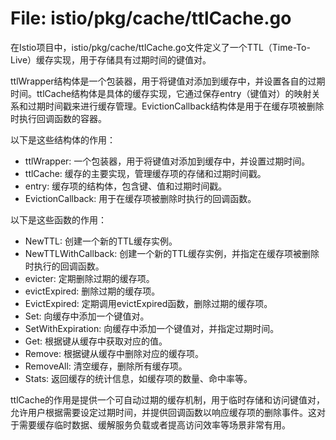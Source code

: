 # File: istio/pkg/cache/ttlCache.go

在Istio项目中，istio/pkg/cache/ttlCache.go文件定义了一个TTL（Time-To-Live）缓存实现，用于存储具有过期时间的键值对。

ttlWrapper结构体是一个包装器，用于将键值对添加到缓存中，并设置各自的过期时间。ttlCache结构体是具体的缓存实现，它通过保存entry（键值对）的映射关系和过期时间戳来进行缓存管理。EvictionCallback结构体是用于在缓存项被删除时执行回调函数的容器。

以下是这些结构体的作用：

- ttlWrapper: 一个包装器，用于将键值对添加到缓存中，并设置过期时间。
- ttlCache: 缓存的主要实现，管理缓存项的存储和过期时间戳。
- entry: 缓存项的结构体，包含键、值和过期时间戳。
- EvictionCallback: 用于在缓存项被删除时执行的回调函数。

以下是这些函数的作用：

- NewTTL: 创建一个新的TTL缓存实例。
- NewTTLWithCallback: 创建一个新的TTL缓存实例，并指定在缓存项被删除时执行的回调函数。
- evicter: 定期删除过期的缓存项。
- evictExpired: 删除过期的缓存项。
- EvictExpired: 定期调用evictExpired函数，删除过期的缓存项。
- Set: 向缓存中添加一个键值对。
- SetWithExpiration: 向缓存中添加一个键值对，并指定过期时间。
- Get: 根据键从缓存中获取对应的值。
- Remove: 根据键从缓存中删除对应的缓存项。
- RemoveAll: 清空缓存，删除所有缓存项。
- Stats: 返回缓存的统计信息，如缓存项的数量、命中率等。

ttlCache的作用是提供一个可自动过期的缓存机制，用于临时存储和访问键值对，允许用户根据需要设定过期时间，并提供回调函数以响应缓存项的删除事件。这对于需要缓存临时数据、缓解服务负载或者提高访问效率等场景非常有用。


